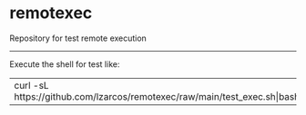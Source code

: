 # remotexec

Repository for test remote execution

---

Execute the shell for test like:

<table><tbody><tr><td>curl -sL https://github.com/lzarcos/remotexec/raw/main/test_exec.sh|bash</td></tr></tbody></table>
